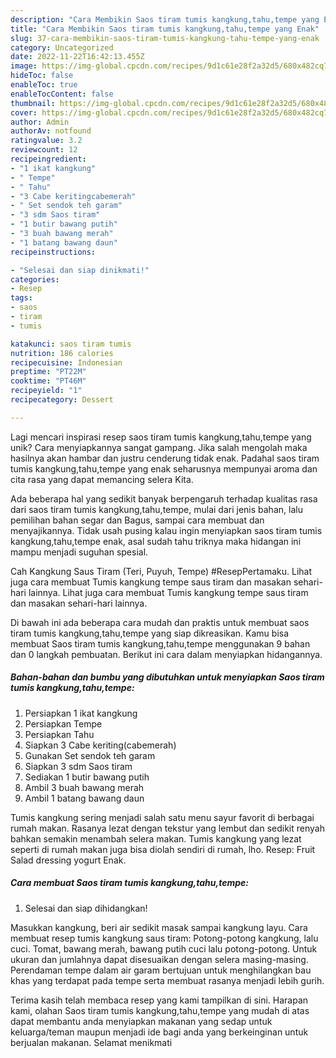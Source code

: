 ```yaml
---
description: "Cara Membikin Saos tiram tumis kangkung,tahu,tempe yang Enak"
title: "Cara Membikin Saos tiram tumis kangkung,tahu,tempe yang Enak"
slug: 37-cara-membikin-saos-tiram-tumis-kangkung-tahu-tempe-yang-enak
category: Uncategorized
date: 2022-11-22T16:42:13.455Z
image: https://img-global.cpcdn.com/recipes/9d1c61e28f2a32d5/680x482cq70/saos-tiram-tumis-kangkungtahutempe-foto-resep-utama.jpg
hideToc: false
enableToc: true
enableTocContent: false
thumbnail: https://img-global.cpcdn.com/recipes/9d1c61e28f2a32d5/680x482cq70/saos-tiram-tumis-kangkungtahutempe-foto-resep-utama.jpg
cover: https://img-global.cpcdn.com/recipes/9d1c61e28f2a32d5/680x482cq70/saos-tiram-tumis-kangkungtahutempe-foto-resep-utama.jpg
author: Admin
authorAv: notfound
ratingvalue: 3.2
reviewcount: 12
recipeingredient:
- "1 ikat kangkung"
- " Tempe"
- " Tahu"
- "3 Cabe keritingcabemerah"
- " Set sendok teh garam"
- "3 sdm Saos tiram"
- "1 butir bawang putih"
- "3 buah bawang merah"
- "1 batang bawang daun"
recipeinstructions:

- "Selesai dan siap dinikmati!"
categories:
- Resep
tags:
- saos
- tiram
- tumis

katakunci: saos tiram tumis 
nutrition: 186 calories
recipecuisine: Indonesian
preptime: "PT22M"
cooktime: "PT46M"
recipeyield: "1"
recipecategory: Dessert

---
```





Lagi mencari inspirasi resep saos tiram tumis kangkung,tahu,tempe yang unik? Cara menyiapkannya sangat gampang. Jika salah mengolah maka hasilnya akan hambar dan justru cenderung tidak enak. Padahal saos tiram tumis kangkung,tahu,tempe yang enak seharusnya mempunyai aroma dan cita rasa yang dapat memancing selera Kita.





Ada beberapa hal yang sedikit banyak berpengaruh terhadap kualitas rasa dari saos tiram tumis kangkung,tahu,tempe, mulai dari jenis bahan, lalu pemilihan bahan segar dan Bagus, sampai cara membuat dan menyajikannya. Tidak usah pusing kalau ingin menyiapkan saos tiram tumis kangkung,tahu,tempe enak,      asal sudah tahu triknya maka hidangan ini mampu menjadi suguhan spesial.














Cah Kangkung Saus Tiram (Teri, Puyuh, Tempe) #ResepPertamaku. Lihat juga cara membuat Tumis kangkung tempe saus tiram dan masakan sehari-hari lainnya. Lihat juga cara membuat Tumis kangkung tempe saus tiram dan masakan sehari-hari lainnya.






Di bawah ini ada beberapa cara mudah dan praktis untuk membuat saos tiram tumis kangkung,tahu,tempe yang siap dikreasikan. Kamu bisa membuat Saos tiram tumis kangkung,tahu,tempe menggunakan 9 bahan dan 0 langkah pembuatan. Berikut ini cara dalam menyiapkan hidangannya.

<!--inarticleads1-->

##### Bahan-bahan dan bumbu yang dibutuhkan untuk menyiapkan Saos tiram tumis kangkung,tahu,tempe:

1. Persiapkan 1 ikat kangkung
1. Persiapkan  Tempe
1. Persiapkan  Tahu
1. Siapkan 3 Cabe keriting(cabemerah)
1. Gunakan  Set sendok teh garam
1. Siapkan 3 sdm Saos tiram
1. Sediakan 1 butir bawang putih
1. Ambil 3 buah bawang merah
1. Ambil 1 batang bawang daun


Tumis kangkung sering menjadi salah satu menu sayur favorit di berbagai rumah makan. Rasanya lezat dengan tekstur yang lembut dan sedikit renyah bahkan semakin menambah selera makan. Tumis kangkung yang lezat seperti di rumah makan juga bisa diolah sendiri di rumah, lho. Resep: Fruit Salad dressing yogurt Enak. 

<!--inarticleads2-->

##### Cara membuat Saos tiram tumis kangkung,tahu,tempe:


1. Selesai dan siap dihidangkan!

Masukkan kangkung, beri air sedikit masak sampai kangkung layu. Cara membuat resep tumis kangkung saus tiram: Potong-potong kangkung, lalu cuci. Tomat, bawang merah, bawang putih cuci lalu potong-potong. Untuk ukuran dan jumlahnya dapat disesuaikan dengan selera masing-masing. Perendaman tempe dalam air garam bertujuan untuk menghilangkan bau khas yang terdapat pada tempe serta membuat rasanya menjadi lebih gurih. 

Terima kasih telah membaca resep yang kami tampilkan di sini. Harapan kami, olahan Saos tiram tumis kangkung,tahu,tempe yang mudah di atas dapat membantu anda menyiapkan makanan yang sedap untuk keluarga/teman maupun menjadi ide bagi anda yang berkeinginan untuk berjualan makanan. Selamat menikmati
